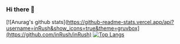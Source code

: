 ### Hi there 👋

<!--
**inRush/inRush** is a ✨ _special_ ✨ repository because its `README.md` (this file) appears on your GitHub profile.

Here are some ideas to get you started:

- 🔭 I’m currently working on ...
- 🌱 I’m currently learning ...
- 👯 I’m looking to collaborate on ...
- 🤔 I’m looking for help with ...
- 💬 Ask me about ...
- 📫 How to reach me: ...
- 😄 Pronouns: ...
- ⚡ Fun fact: ...
-->

[![Anurag's github stats](https://github-readme-stats.vercel.app/api?username=inRush&show_icons=true&theme=gruvbox](https://github.com/inRush/inRush)
[![Top Langs](https://github-readme-stats.vercel.app/api/top-langs/?username=inRush&layout=compact&theme=gruvbox)](https://github.com/inRush/inRush)
